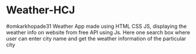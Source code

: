 # Weather-HCJ
#omkarkhopade31
Weather App made using HTML CSS JS, displaying the weather info on website from free API using Js. Here one search box where user can enter city name and get the weather information of the particular city
